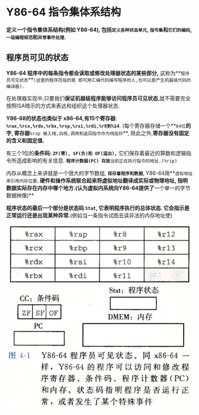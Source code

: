 # Y86-64 指令集体系结构

**定义一个指令集体系结构\(例如 Y86-64\), 包括`定义各种状态单元`, `指令集`和`它们的编码`, `一组编程规范`和`异常事件处理`.**

## 程序员可见的状态

**Y86-64 程序中的每条指令都会读取或修改处理器状态的某些部分,** 这称为**`程序员可见状态`**`(这里的程序员指的是 即可用汇编代码编写程序的人,也可以是产生机器级代码的编译器).`

在处理器实现中,只要我们**保证机器级程序能够访问程序员可见状态**,就不需要完全按照ISA暗示的方式来表达和组织这个处理器状态.

**Y86-68的状态也类似于 x86-64,有15个寄存器**: **`%rax,%rcx,%rdx,%rbx,%rsp,%rsi,%rdi,%r8到%14`**. \(每个寄存器存储一个**`64位`**的字, 寄存器**`%rsp 被入栈,出栈,调用和返回指令作为栈指针`**, 除此之外,**寄存器没有固定的含义和固定值.** 

有三个1位的**条件码: `ZF(零), SF(负)和 OF(溢出),`** 它们保存着最近的算数和逻辑指令所造成影响的有关信息. **`程序计数器(PC) 存放`**`当前正在执行指令的地址.(%rip)`

内存从概念上来讲就是一个很大的字节数组, **`保存着程序和数据`**, Y86-64用**`虚拟地址来引用内存位置`**.  **硬件和操作系统联合起来将虚拟地址翻译成实际或物理地址**,  **指明数据实际存在内存中哪个地方.**\(认为虚拟内系统向Y86-64提供了**一个单一的字节数据映像\)**

**程序状态的最后一个部分是状态码 `Stat`, 它表明程序执行的总体状态. 它会指示是正常运行还是出现某种异常.**\(例如当一条指令试图去读非法的内存地址使\)

![&#x7A0B;&#x5E8F;&#x5458;&#x53EF;&#x89C1;&#x72B6;&#x6001;&#x548C;&#x5BC4;&#x5B58;&#x5668;](../.gitbook/assets/ping-mu-kuai-zhao-20190810-16.17.41.png)



